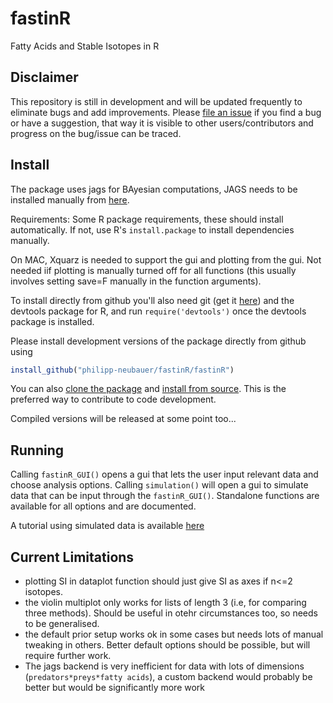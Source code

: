 fastinR
========

Fatty Acids and Stable Isotopes in R

Disclaimer
----------
This repository is still in development and will be updated frequently to eliminate bugs and add improvements. Please [file an issue](https://github.com/Philipp-Neubauer/fastinR/issues?milestone=1&state=open) if you find a bug or have a suggestion, that way it is visible to other users/contributors and progress on the bug/issue can be traced.

Install
-------

The package uses jags for BAyesian computations, JAGS needs to be installed manually from [here](http://sourceforge.net/projects/mcmc-jags/files/JAGS/3.x/).

Requirements: Some R package requirements, these should install automatically. If not, use R's ```install.package``` to install dependencies manually.

On MAC, Xquarz is needed to support the gui and plotting from the gui. Not needed iif plotting is manually turned off for all functions (this usually involves setting save=F manually in the function arguments).

To install directly from github you'll also need git (get it [here](http://git-scm.com/)) and the devtools package for R, and run ```require('devtools')``` once the devtools package is installed.

Please install development versions of the package directly from github using 
```R
install_github("philipp-neubauer/fastinR/fastinR")
```

You can also [clone the package](https://help.github.com/articles/fork-a-repo) and [install from source](http://stackoverflow.com/questions/1474081/how-do-i-install-an-r-package-from-source). This is the preferred way to contribute to code development.

Compiled versions will be released at some point too...

Running
-------

Calling ```fastinR_GUI()``` opens a gui that lets the user input relevant data and choose analysis options. Calling ```simulation()``` will open a gui to simulate data that can be input through the ```fastinR_GUI()```. Standalone functions are available for all options and are documented.

A tutorial using simulated data is available [here](http://figshare.com/articles/Estimating_diet_proportions_from_fatty_acids_and_stable_isotopes_the_fastinR_package/900392) 

Current Limitations
-------------------

 - plotting SI in dataplot function should just give SI as axes if n<=2 isotopes. 
 - the violin multiplot only works for lists of length 3 (i.e, for comparing three methods). Should be useful in otehr circumstances too, so needs to be generalised.
 - the default prior setup works ok in some cases but needs lots of manual tweaking in others. Better default options should be possible, but will require further work.
 - The jags backend is very inefficient for data with lots of dimensions (```predators*preys*fatty acids```), a custom backend would probably be better but would be significantly more work
